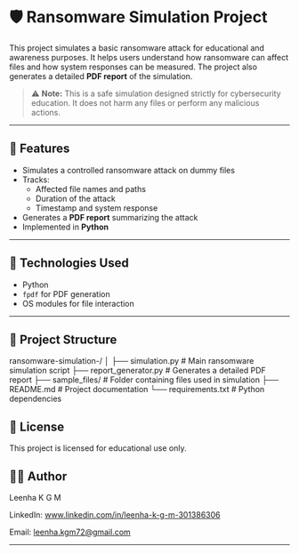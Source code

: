 # 🛡️ Ransomware Simulation Project

This project simulates a basic ransomware attack for educational and awareness purposes. It helps users understand how ransomware can affect files and how system responses can be measured. The project also generates a detailed **PDF report** of the simulation.

> ⚠️ **Note:** This is a safe simulation designed strictly for cybersecurity education. It does not harm any files or perform any malicious actions.

---

## 📌 Features

- Simulates a controlled ransomware attack on dummy files
- Tracks:
  - Affected file names and paths
  - Duration of the attack
  - Timestamp and system response
- Generates a **PDF report** summarizing the attack
- Implemented in **Python**

---

## 🧰 Technologies Used

- Python
- `fpdf` for PDF generation
- OS modules for file interaction

---

## 📂 Project Structure

ransomware-simulation-/ │ 
├── simulation.py # Main ransomware simulation script 
├── report_generator.py # Generates a detailed PDF report 
├── sample_files/ # Folder containing files used in simulation 
├── README.md # Project documentation └── requirements.txt # Python dependencies

## 📖 License
This project is licensed for educational use only.

## 👩‍💻 Author
Leenha K G M

LinkedIn:  www.linkedin.com/in/leenha-k-g-m-301386306

Email: leenha.kgm72@gmail.com

---
